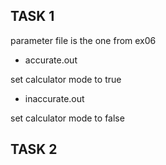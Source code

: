 ## TASK 1

parameter file is the one from ex06

- accurate.out

set calculator mode to true




- inaccurate.out

set calculator mode to false


## TASK 2